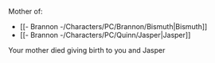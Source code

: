 Mother of:
- [[- Brannon -/Characters/PC/Brannon/Bismuth|Bismuth]]
- [[- Brannon -/Characters/PC/Quinn/Jasper|Jasper]]

Your mother died giving birth to you and Jasper